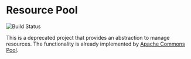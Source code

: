 Resource Pool
===

![Build Status](https://github.com/tuliren/resource_pool/workflows/build/badge.svg)

This is a deprecated project that provides an abstraction to manage resources. The functionality is already implemented by [Apache Commons Pool](http://commons.apache.org/proper/commons-pool/).

